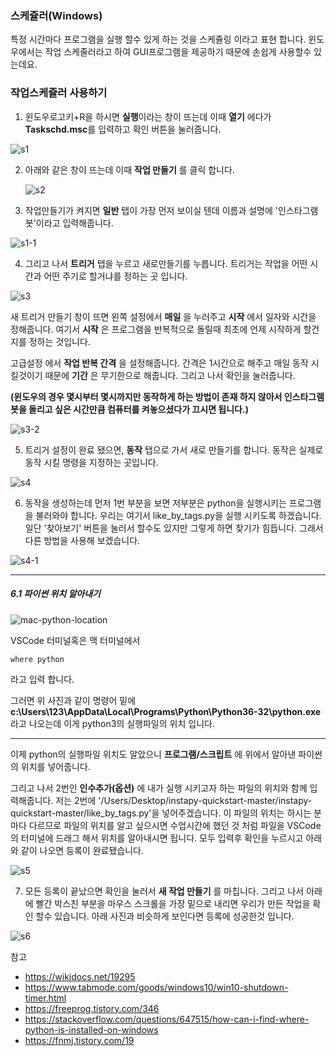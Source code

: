 ### 스케쥴러(Windows)

특정 시간마다 프로그램을 실행 할수 있게 하는 것을 스케쥴링 이라고 표현 합니다. 
윈도우에서는 작업 스케줄러라고 하여 GUI프로그램을 제공하기 때문에 손쉽게 사용할수 있는데요.





### 작업스케쥴러 사용하기



1. 윈도우로고키+R을 하시면 **실행**이라는 창이 뜨는데 이때 **열기** 에다가 **Taskschd.msc**를 입력하고 확인 버튼을 눌러줍니다.

![s1](./src/s1.png)





2. 아래와 같은 창이 뜨는데 이때 **작업 만들기** 를 클릭 합니다.

   ![s2](./src/s2.png)



3. 작업만들기가 켜지면 **일반** 탭이 가장 먼저 보이실 텐데 이름과 설명에 '인스타그램봇'이라고 입력해줍니다.

![s1-1](/Users/jeonjihun/Desktop/project/pyinsta/src/s1-1.png)



4. 그리고 나서 **트리거** 탭을 누르고 새로만들기를 누릅니다. 트리거는 작업을 어떤 시간과 어떤 주기로 할거냐를 정하는 곳 입니다. 

![s3](./src/s3-1.png)

새 트리거 만들기 창이 뜨면 왼쪽 설정에서 **매일** 을 누러주고 **시작** 에서 일자와 시간을 정해줍니다. 여기서 **시작** 은 프로그램을 반복적으로 돌릴때 최초에 언제 시작하게 할건지를 정하는 것입니다. 

고급설정 에서 **작업 반복 간격** 을 설정해줍니다. 간격은 1시간으로 해주고 매일 동작 시킬것이기 때문에 **기간** 은 무기한으로 해줍니다. 그리고 나서 확인을 눌러줍니다.

**(윈도우의 경우 몇시부터 몇시까지만 동작하게 하는 방법이 존재 하지 않아서 인스타그램봇을 돌리고 싶은 시간만큼 컴퓨터를 켜놓으셨다가 끄시면 됩니다.)**

![s3-2](./src/s3-2.png)

5. 트리거 설정이 완료 됐으면, **동작** 탭으로 가서 새로 만들기를 합니다. 동작은 실제로 동작 시킬 명령을 지정하는 곳입니다.

![s4](./src/s4.png)



6. 동작을 생성하는데 먼저 1번 부분을 보면 저부분은 python을 실행시키는 프로그램을 불러와야 합니다. 우리는 여기서 like_by_tags.py을 실행 시키도록 하겠습니다. 일단 '찾아보기' 버튼을 눌러서 할수도 있지만 그렇게 하면 찾기가 힘듭니다. 그래서 다른 방법을 사용해 보겠습니다.

![s4-1](./src/s4-1.png)



---

##### 6.1 파이썬 위치 알아내기

![mac-python-location](./src/win-python-location.png)

VSCode 터미널혹은 맥 터미널에서 

```
where python
```

라고 입력 합니다.

그러면 위 사진과 같이 명령어 밑에 **c:\Users\123\AppData\Local\Programs\Python\Python36-32\python.exe** 라고 나오는데 이게 python3의 실행파일의 위치 입니다.

---

이제 python의 실행파일 위치도 알았으니 **프로그램/스크립트** 에 위에서 알아낸 파이썬의 위치를 넣어줍니다. 

그리고 나서 2번인 **인수추가(옵션)** 에 내가 실행 시키고자 하는 파일의 위치와 함께 입력해줍니다. 
저는 2번에 '/Users/Desktop/instapy-quickstart-master/instapy-quickstart-master/like_by_tags.py'을 넣어주겠습니다. 
이 파일의 위치는 하시는 분 마다 다르므로 파일의 위치를 알고 싶으시면 수업시간에 했던 것 처럼 파일을 VSCode의 터미널에 드래그 해서 위치를 알아내시면 됩니다. 모두 입력후 확인을 누르시고 아래와 같이 나오면 등록이 완료됐습니다.

![s5](./src/s5.png)



7. 모든 등록이 끝났으면 확인을 눌러서 **새 작업 만들기** 를 마칩니다. 그리고 나서 아래에 빨간 박스친 부분을 마우스 스크롤을 가장 밑으로 내리면 우리가 만든 작업을 확인 할수 있습니다. 아래 사진과 비슷하게 보인다면 등록에 성공한것 입니다.

![s6](./src/s6.png)





참고

- https://wikidocs.net/19295
- https://www.tabmode.com/goods/windows10/win10-shutdown-timer.html
- https://freeprog.tistory.com/346
- https://stackoverflow.com/questions/647515/how-can-i-find-where-python-is-installed-on-windows
- https://fnmj.tistory.com/19
